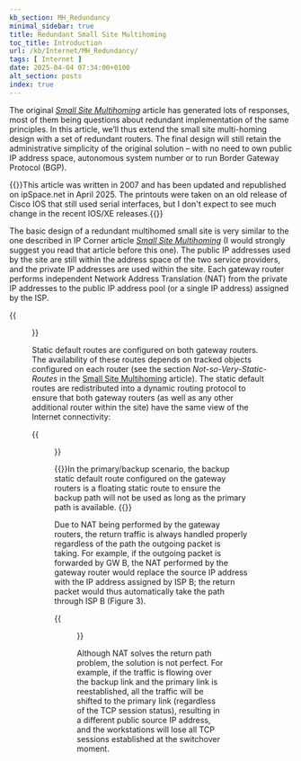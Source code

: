 ```yaml
---
kb_section: MH_Redundancy
minimal_sidebar: true
title: Redundant Small Site Multihoming
toc_title: Introduction
url: /kb/Internet/MH_Redundancy/
tags: [ Internet ]
date: 2025-04-04 07:34:00+0100
alt_section: posts
index: true
---
```

The original *[Small Site Multihoming](/kb/Internet/MH_SOHO/)* article has generated lots of responses, most of them being questions about redundant implementation of the same principles. In this article, we’ll thus extend the small site multi-homing design with a set of redundant routers. The final design will still retain the administrative simplicity of the original solution – with no need to own public IP address space, autonomous system number or to run Border Gateway Protocol (BGP).
<!--more-->
{{<note migrated>}}This article was written in 2007 and has been updated and republished on ipSpace.net in April 2025. The printouts were taken on an old release of Cisco IOS that still used serial interfaces, but I don't expect to see much change in the recent IOS/XE releases.{{</note>}}

The basic design of a redundant multihomed small site is very similar to the one described in IP Corner article *[Small Site Multihoming](/kb/Internet/MH_SOHO/)* (I would strongly suggest you read that article before this one). The public IP addresses used by the site are still within the address space of the two service providers, and the private IP addresses are used within the site. Each gateway router performs independent Network Address Translation (NAT) from the private IP addresses to the public IP address pool (or a single IP address) assigned by the ISP.

{{<figure src="Redundant Multihoming_1.jpg" caption="IP addressing in a small multihomed site">}}

Static default routes are configured on both gateway routers. The availability of these routes depends on tracked objects configured on each router (see the section *Not-so-Very-Static-Routes* in the [Small Site Multihoming](/kb/Internet/MH_SOHO/) article). The static default routes are redistributed into a dynamic routing protocol to ensure that both gateway routers (as well as any other additional router within the site) have the same view of the Internet connectivity:

{{<figure src="Redundant Multihoming_2.jpg" caption="Static default routing">}}

{{<note>}}In the primary/backup scenario, the backup static default route configured on the gateway routers is a floating static route to ensure the backup path will not be used as long as the primary path is available.
{{</note>}}

Due to NAT being performed by the gateway routers, the return traffic is always handled properly regardless of the path the outgoing packet is taking. For example, if the outgoing packet is forwarded by GW B, the NAT performed by the gateway router would replace the source IP address with the IP address assigned by ISP B; the return packet would thus automatically take the path through ISP B (Figure 3).

{{<figure src="Redundant Multihoming_3.jpg" caption="Symmetrical routing with NAT">}}

Although NAT solves the return path problem, the solution is not perfect. For example, if the traffic is flowing over the backup link and the primary link is reestablished, all the traffic will be shifted to the primary link (regardless of the TCP session status), resulting in a different public source IP address, and the workstations will lose all TCP sessions established at the switchover moment.
